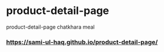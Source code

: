 # product-detail-page
product-detail-page chatkhara meal

### https://sami-ul-haq.github.io/product-detail-page/
